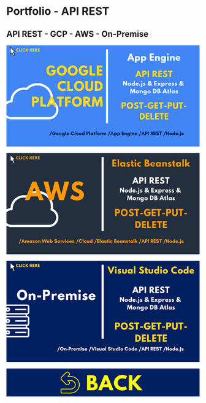 # Portfolio - API REST

## API REST - GCP - AWS - On-Premise

[![RES01](../images/covers/RES01.png)](../jupyter_notebooks/API_REST_GCP.ipynb)

[![RES02](../images/covers/RES02.png)](../jupyter_notebooks/API_REST_AWS.ipynb)

[![RES03](../images/covers/RES03.png)](../jupyter_notebooks/API_REST_ONP.ipynb)

[![HOM00](../images/covers/BCK.png)](../README.md)